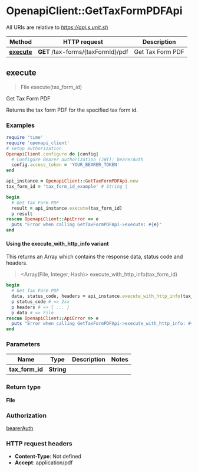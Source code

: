 # OpenapiClient::GetTaxFormPDFApi

All URIs are relative to *https://api.s.unit.sh*

| Method | HTTP request | Description |
| ------ | ------------ | ----------- |
| [**execute**](GetTaxFormPDFApi.md#execute) | **GET** /tax-forms/{taxFormId}/pdf | Get Tax Form PDF |


## execute

> File execute(tax_form_id)

Get Tax Form PDF

Returns the tax form PDF for the specified tax form id.

### Examples

```ruby
require 'time'
require 'openapi_client'
# setup authorization
OpenapiClient.configure do |config|
  # Configure Bearer authorization (JWT): bearerAuth
  config.access_token = 'YOUR_BEARER_TOKEN'
end

api_instance = OpenapiClient::GetTaxFormPDFApi.new
tax_form_id = 'tax_form_id_example' # String | 

begin
  # Get Tax Form PDF
  result = api_instance.execute(tax_form_id)
  p result
rescue OpenapiClient::ApiError => e
  puts "Error when calling GetTaxFormPDFApi->execute: #{e}"
end
```

#### Using the execute_with_http_info variant

This returns an Array which contains the response data, status code and headers.

> <Array(File, Integer, Hash)> execute_with_http_info(tax_form_id)

```ruby
begin
  # Get Tax Form PDF
  data, status_code, headers = api_instance.execute_with_http_info(tax_form_id)
  p status_code # => 2xx
  p headers # => { ... }
  p data # => File
rescue OpenapiClient::ApiError => e
  puts "Error when calling GetTaxFormPDFApi->execute_with_http_info: #{e}"
end
```

### Parameters

| Name | Type | Description | Notes |
| ---- | ---- | ----------- | ----- |
| **tax_form_id** | **String** |  |  |

### Return type

**File**

### Authorization

[bearerAuth](../README.md#bearerAuth)

### HTTP request headers

- **Content-Type**: Not defined
- **Accept**: application/pdf

